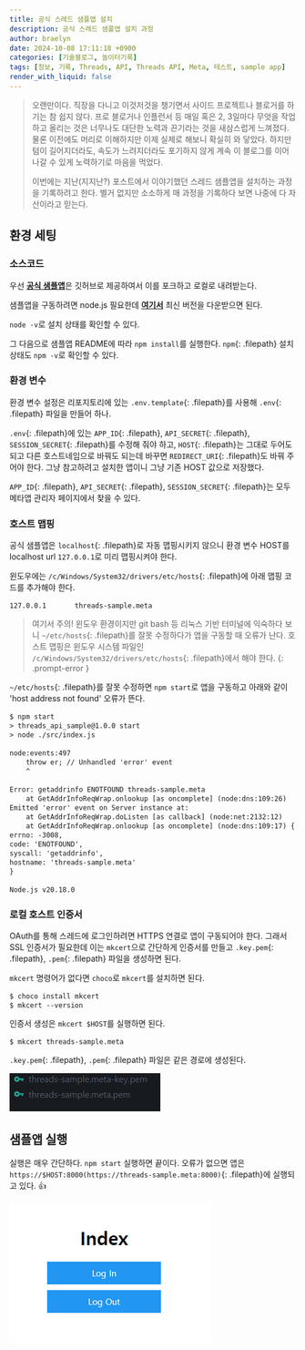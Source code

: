 ```yaml
---
title: 공식 스레드 샘플앱 설치
description: 공식 스레드 샘플앱 설치 과정
author: braelyn
date: 2024-10-08 17:11:18 +0900
categories: [기술블로그, 놀이터기록]
tags: [정보, 기록, Threads, API, Threads API, Meta, 테스트, sample app]
render_with_liquid: false
---
```


> 오랜만이다. 직장을 다니고 이것저것을 챙기면서 사이드 프로젝트나 블로거를 하기는 참 쉽지 않다. 프로 블로거나 인플런서 등 매일 혹은 2, 3일마다 무엇을 작업하고 올리는 것은 너무나도 대단한 노력과 끈기라는 것을 새삼스럽게 느껴졌다. 물론 이전에도 머리로 이해하지만 이제 실제로 해보니 확실히 와 닿았다. 하지만 텀이 길어지더라도, 속도가 느려지더라도 포기하지 않게 계속 이 블로그를 이어나갈 수 있게 노력하기로 마음을 먹었다.
>
> 이번에는 지난(지지난?) 포스트에서 이야기했던 스레드 샘플앱을 설치하는 과정을 기록하려고 한다. 별거 없지만 소소하게 매 과정을 기록하다 보면 나중에 다 자산이라고 믿는다.

## 환경 세팅

### 소스코드

우선 [**공식 샘플앱**](https://github.com/fbsamples/threads_api)은 깃허브로 제공하여서 이를 포크하고 로컬로 내려받는다.

샘플앱을 구동하려면 node.js 필요한데 [**여기서**](https://nodejs.org/en/download/package-manager) 최신 버전을 다운받으면 된다.

`node -v`로 설치 상태를 확인할 수 있다.

그 다음으로 샘플앱 README에 따라 `npm install`를 실행한다. `npm`{: .filepath} 설치 상태도 `npm -v`로 확인할 수 있다.

### 환경 변수

환경 변수 설정은 리포지토리에 있는 `.env.template`{: .filepath}를 사용해 `.env`{: .filepath} 파일을 만들어 하나.

`.env`{: .filepath}에 있는 `APP_ID`{: .filepath}, `API_SECRET`{: .filepath}, `SESSION_SECRET`{: .filepath}를 수정해 줘야 하고, `HOST`{: .filepath}는 그대로 두어도 되고 다른 호스트네임으로 바꿔도 되는데 바꾸면 `REDIRECT_URI`{: .filepath}도 바꿔 주어야 한다. 그냥 참고하려고 설치한 앱이니 그냥 기존 HOST 값으로 저장했다.

`APP_ID`{: .filepath}, `API_SECRET`{: .filepath}, `SESSION_SECRET`{: .filepath}는 모두 메타앱 관리자 페이지에서 찾을 수 있다.

### 호스트 맵핑

공식 샘플앱은 `localhost`{: .filepath}로 자동 맵핑시키지 않으니 환경 변수 HOST를 localhost url `127.0.0.1`로 미리 맵핑시켜야 한다.

윈도우에는 `/c/Windows/System32/drivers/etc/hosts`{: .filepath}에 아래 맵핑 코드를 추가해야 한다.

```shell
127.0.0.1       threads-sample.meta
```

> 여기서 주의! 윈도우 환경이지만 git bash 등 리눅스 기반 터미널에 익숙하다 보니 `~/etc/hosts`{: .filepath}를 잘못 수정하다가 앱을 구동할 때 오류가 난다. 호스트 맵핑은 윈도우 시스템 파일인 `/c/Windows/System32/drivers/etc/hosts`{: .filepath}에서 해야 한다. 
{: .prompt-error }

`~/etc/hosts`{: .filepath}를 잘못 수정하면 `npm start`로 앱을 구동하고 아래와 같이 'host address not found' 오류가 뜬다.

```shell
$ npm start
> threads_api_sample@1.0.0 start
> node ./src/index.js

node:events:497
    throw er; // Unhandled 'error' event
    ^

Error: getaddrinfo ENOTFOUND threads-sample.meta
    at GetAddrInfoReqWrap.onlookup [as oncomplete] (node:dns:109:26)
Emitted 'error' event on Server instance at:
    at GetAddrInfoReqWrap.doListen [as callback] (node:net:2132:12)
    at GetAddrInfoReqWrap.onlookup [as oncomplete] (node:dns:109:17) {
errno: -3008,
code: 'ENOTFOUND',
syscall: 'getaddrinfo',
hostname: 'threads-sample.meta'
}

Node.js v20.18.0
```

### 로컬 호스트 인증서

OAuth를 통해 스레드에 로그인하려면 HTTPS 연결로 앱이 구동되어야 한다. 그래서 SSL 인증서가 필요한데 이는 `mkcert`으로 간단하게 인증서를 만들고 `.key.pem`{: .filepath}, `.pem`{: .filepath} 파일을 생성하면 된다.

`mkcert` 명령어가 없다면 `choco`로 `mkcert`를 설치하면 된다.

```shell
$ choco install mkcert
$ mkcert --version
```

인증서 생성은 `mkcert $HOST`를 실행하면 된다. 

```shell
$ mkcert threads-sample.meta
```

`.key.pem`{: .filepath}, `.pem`{: .filepath} 파일은 같은 경로에 생성된다.

![img-description](/assets/img/post_241008/1.png)

## 샘플앱 실행

실행은 매우 간단하다. `npm start` 실행하면 끝이다. 오류가 없으면 앱은 `https://$HOST:8000(https://threads-sample.meta:8000)`{: .filepath}에 실행되고 있다. 👍

![img-description](/assets/img/post_241008/2.png)


